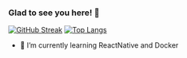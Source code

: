 ### Glad to see you here! 👋

[![GitHub Streak](https://github-readme-streak-stats.herokuapp.com/?user=michaelGonzalez1812&theme=dark)](https://git.io/streak-stats) [![Top Langs](https://github-readme-stats.vercel.app/api/top-langs/?username=michaelGonzalez1812&hide=MakeFile&layout=compact&theme=dark)](https://github.com/anuraghazra/github-readme-stats) 

- 🌱 I’m currently learning ReactNative and Docker

<!--
**michaelGonzalez1812/michaelGonzalez1812** is a ✨ _special_ ✨ repository because its `README.md` (this file) appears on your GitHub profile.

Here are some ideas to get you started:

- 🔭 I’m currently working on ...

- 👯 I’m looking to collaborate on ...
- 🤔 I’m looking for help with ...
- 💬 Ask me about ...
- 📫 How to reach me: ...
- 😄 Pronouns: ...
- ⚡ Fun fact: ...
-->
